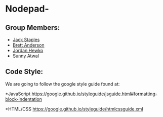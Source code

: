 # Nodepad-

## Group Members:
* [Jack Staples](https://github.com/JackStaples)
* [Brett Anderson](https://github.com/Brett-A-T-Anderson)
* [Jordan Hewko](https://github.com/jordanhewko)
* [Sunny Atwal](https://github.com/atwalg2)

## Code Style:
We are going to follow the google style guide found at:

*JavaScript
  https://google.github.io/styleguide/jsguide.html#formatting-block-indentation

*HTML/CSS
  https://google.github.io/styleguide/htmlcssguide.xml
